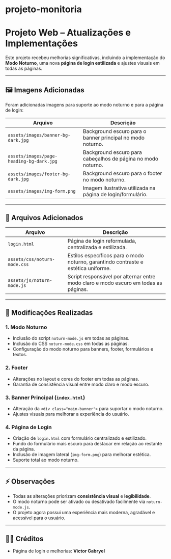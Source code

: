 # projeto-monitoria

# Projeto Web – Atualizações e Implementações

Este projeto recebeu melhorias significativas, incluindo a implementação do **Modo Noturno**, uma nova **página de login estilizada** e ajustes visuais em todas as páginas.

---

## 🖼 Imagens Adicionadas

Foram adicionadas imagens para suporte ao modo noturno e para a página de login:

| Arquivo | Descrição |
|---------|-----------|
| `assets/images/banner-bg-dark.jpg` | Background escuro para o banner principal no modo noturno. |
| `assets/images/page-heading-bg-dark.jpg` | Background escuro para cabeçalhos de página no modo noturno. |
| `assets/images/footer-bg-dark.jpg` | Background escuro para o footer no modo noturno. |
| `assets/images/img-form.png` | Imagem ilustrativa utilizada na página de login/formulário. |

---

## 📁 Arquivos Adicionados

| Arquivo | Descrição |
|---------|-----------|
| `login.html` | Página de login reformulada, centralizada e estilizada. |
| `assets/css/noturn-mode.css` | Estilos específicos para o modo noturno, garantindo contraste e estética uniforme. |
| `assets/js/noturn-mode.js` | Script responsável por alternar entre modo claro e modo escuro em todas as páginas. |

---

## 🔧 Modificações Realizadas

### 1. Modo Noturno
- Inclusão do script `noturn-mode.js` em todas as páginas.
- Inclusão do CSS `noturn-mode.css` em todas as páginas.
- Configuração do modo noturno para banners, footer, formulários e textos.

### 2. Footer
- Alterações no layout e cores do footer em todas as páginas.
- Garantia de consistência visual entre modo claro e modo escuro.

### 3. Banner Principal (`index.html`)
- Alteração da `<div class="main-banner">` para suportar o modo noturno.
- Ajustes visuais para melhorar a experiência do usuário.

### 4. Página de Login
- Criação de `login.html` com formulário centralizado e estilizado.
- Fundo do formulário mais escuro para destacar em relação ao restante da página.
- Inclusão de imagem lateral (`img-form.png`) para melhorar estética.
- Suporte total ao modo noturno.

---

## ⚡ Observações
- Todas as alterações priorizam **consistência visual** e **legibilidade**.
- O modo noturno pode ser ativado ou desativado facilmente via `noturn-mode.js`.
- O projeto agora possui uma experiência mais moderna, agradável e acessível para o usuário.

---

## 👨‍💻 Créditos
- Página de login e melhorias: **Victor Gabryel**